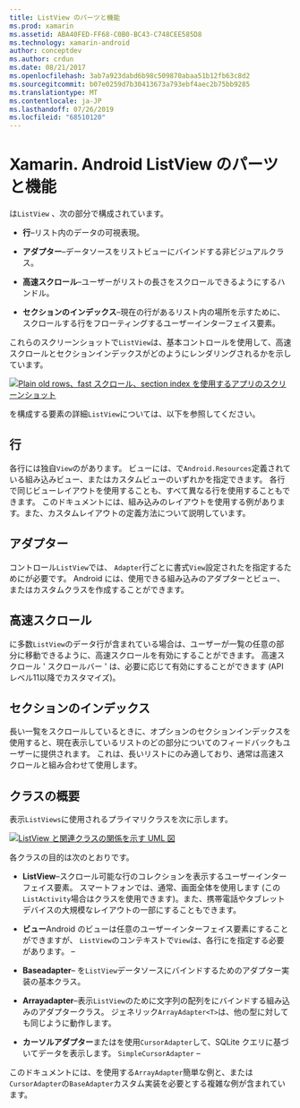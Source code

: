 ```yaml
---
title: ListView のパーツと機能
ms.prod: xamarin
ms.assetid: ABA40FED-FF68-C0B0-BC43-C748CEE585D8
ms.technology: xamarin-android
author: conceptdev
ms.author: crdun
ms.date: 08/21/2017
ms.openlocfilehash: 3ab7a923dabd6b98c509870abaa51b12fb63c8d2
ms.sourcegitcommit: b07e0259d7b30413673a793ebf4aec2b75bb9285
ms.translationtype: MT
ms.contentlocale: ja-JP
ms.lasthandoff: 07/26/2019
ms.locfileid: "68510120"
---
```

# <a name="xamarinandroid-listview-parts-and-functionality"></a>Xamarin. Android ListView のパーツと機能

は`ListView` 、次の部分で構成されています。

- **行**&ndash;リスト内のデータの可視表現。

- **アダプター**&ndash;データソースをリストビューにバインドする非ビジュアルクラス。

- **高速スクロール**&ndash;ユーザーがリストの長さをスクロールできるようにするハンドル。

- **セクションのインデックス**&ndash;現在の行があるリスト内の場所を示すために、スクロールする行をフローティングするユーザーインターフェイス要素。

これらのスクリーンショットで`ListView`は、基本コントロールを使用して、高速スクロールとセクションインデックスがどのようにレンダリングされるかを示しています。

[![Plain old rows、fast スクロール、section index を使用するアプリのスクリーンショット](parts-and-functionality-images/listviewparts.png)](parts-and-functionality-images/listviewparts.png#lightbox)

を構成する要素の詳細`ListView`については、以下を参照してください。


## <a name="rows"></a>行

各行には独自`View`のがあります。 ビューには、で`Android.Resources`定義されている組み込みビュー、またはカスタムビューのいずれかを指定できます。 各行で同じビューレイアウトを使用することも、すべて異なる行を使用することもできます。 このドキュメントには、組み込みのレイアウトを使用する例があります。また、カスタムレイアウトの定義方法について説明しています。


## <a name="adapter"></a>アダプター

コントロール`ListView`では、 `Adapter`行ごとに書式`View`設定されたを指定するためにが必要です。 Android には、使用できる組み込みのアダプターとビュー、またはカスタムクラスを作成することができます。


## <a name="fast-scrolling"></a>高速スクロール

に多数`ListView`のデータ行が含まれている場合は、ユーザーが一覧の任意の部分に移動できるように、高速スクロールを有効にすることができます。 高速スクロール ' スクロールバー ' は、必要に応じて有効にすることができます (API レベル11以降でカスタマイズ)。


## <a name="section-index"></a>セクションのインデックス

長い一覧をスクロールしているときに、オプションのセクションインデックスを使用すると、現在表示しているリストのどの部分についてのフィードバックもユーザーに提供されます。 これは、長いリストにのみ適しており、通常は高速スクロールと組み合わせて使用します。


## <a name="classes-overview"></a>クラスの概要

表示`ListViews`に使用されるプライマリクラスを次に示します。

[![ListView と関連クラスの関係を示す UML 図](parts-and-functionality-images/image2.png)](parts-and-functionality-images/image2.png#lightbox)

各クラスの目的は次のとおりです。

- **ListView**&ndash;スクロール可能な行のコレクションを表示するユーザーインターフェイス要素。 スマートフォンでは、通常、画面全体を使用します (この`ListActivity`場合はクラスを使用できます)。また、携帯電話やタブレットデバイスの大規模なレイアウトの一部にすることもできます。

- **ビュー**Android のビューは任意のユーザーインターフェイス要素にすることができますが、 `ListView`のコンテキストで`View`は、各行にを指定する必要があります。 &ndash;

- **Baseadapter**&ndash; を`ListView`データソースにバインドするためのアダプター実装の基本クラス。

- **Arrayadapter**&ndash;表示`ListView`のために文字列の配列をにバインドする組み込みのアダプタークラス。 ジェネリック`ArrayAdapter<T>`は、他の型に対しても同じように動作します。

- **カーソルアダプター**またはを使用`CursorAdapter`して、SQLite クエリに基づいてデータを表示します。 `SimpleCursorAdapter` &ndash;

このドキュメントには、を使用する`ArrayAdapter`簡単な例と、または`CursorAdapter`の`BaseAdapter`カスタム実装を必要とする複雑な例が含まれています。

